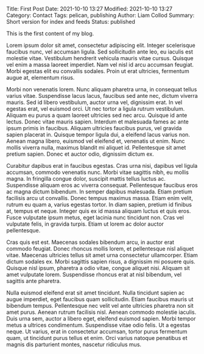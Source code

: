 Title: First Post
Date: 2021-10-10 13:27
Modified: 2021-10-10 13:27
Category: Contact
Tags: pelican, publishing
Author: Liam Collod
Summary: Short version for index and feeds
Status: published

This is the first content of my blog.




Lorem ipsum dolor sit amet, consectetur adipiscing elit. Integer scelerisque faucibus nunc, vel accumsan ligula. Sed sollicitudin ante leo, eu iaculis est molestie vitae. Vestibulum hendrerit vehicula mauris vitae cursus. Quisque vel enim a massa laoreet imperdiet. Nam vel nisl id arcu accumsan feugiat. Morbi egestas elit eu convallis sodales. Proin ut erat ultricies, fermentum augue at, elementum risus.

Morbi non venenatis lorem. Nunc aliquam pharetra urna, in consequat tellus varius vitae. Suspendisse lacus lacus, faucibus sed ante nec, dictum viverra mauris. Sed id libero vestibulum, auctor urna vel, dignissim erat. In vel egestas erat, vel euismod orci. Ut nec tortor a ligula rutrum vestibulum. Aliquam eu purus a quam laoreet ultricies sed nec arcu. Quisque id ante lectus. Donec vitae mauris sapien. Interdum et malesuada fames ac ante ipsum primis in faucibus. Aliquam ultricies faucibus purus, vel gravida sapien placerat in. Quisque tempor ligula dui, a eleifend lacus varius non. Aenean magna libero, euismod vel eleifend et, venenatis ut enim. Nunc mollis viverra nulla, maximus blandit mi aliquet id. Pellentesque sit amet pretium sapien. Donec et auctor odio, dignissim dictum ex.

Curabitur dapibus erat in faucibus egestas. Cras urna nisi, dapibus vel ligula accumsan, commodo venenatis nunc. Morbi vitae sagittis nibh, eu mollis magna. In fringilla congue dolor, suscipit mattis tellus luctus ac. Suspendisse aliquam eros ac viverra consequat. Pellentesque faucibus eros ac magna dictum bibendum. In semper dapibus malesuada. Etiam pretium facilisis arcu ut convallis. Donec tempus maximus massa. Etiam enim velit, rutrum eu quam a, varius egestas tortor. In diam sapien, pretium id finibus at, tempus et neque. Integer quis ex id massa aliquam luctus et quis eros. Fusce vulputate ipsum metus, eget lacinia nunc tincidunt non. Cras vel vulputate felis, in gravida turpis. Etiam ut lorem ac dolor auctor pellentesque.

Cras quis est est. Maecenas sodales bibendum arcu, in auctor erat commodo feugiat. Donec rhoncus mollis lorem, et pellentesque nisl aliquet vitae. Maecenas ultricies tellus sit amet urna consectetur ullamcorper. Etiam dictum sodales ex. Morbi sagittis sapien risus, a dignissim mi posuere quis. Quisque nisl ipsum, pharetra a odio vitae, congue aliquet nisi. Aliquam sit amet vulputate lorem. Suspendisse rhoncus erat at nisl bibendum, vel sagittis ante pharetra.

Nulla euismod eleifend erat sit amet tincidunt. Nulla tincidunt sapien ac augue imperdiet, eget faucibus quam sollicitudin. Etiam faucibus mauris ut bibendum tempus. Pellentesque nec velit vel ante ultricies pharetra non sit amet purus. Aenean rutrum facilisis nisl. Aenean commodo molestie iaculis. Duis urna sem, auctor a libero eget, eleifend euismod sapien. Morbi tempor metus a ultrices condimentum. Suspendisse vitae odio felis. Ut a egestas neque. Ut varius, erat in consectetur accumsan, tortor purus fermentum quam, ut tincidunt purus tellus et enim. Orci varius natoque penatibus et magnis dis parturient montes, nascetur ridiculus mus. 